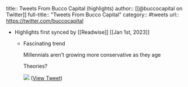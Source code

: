 title:: Tweets From Bucco Capital (highlights)
author:: [[@buccocapital on Twitter]]
full-title:: "Tweets From Bucco Capital"
category:: #tweets
url:: https://twitter.com/buccocapital

- Highlights first synced by [[Readwise]] [[Jan 1st, 2023]]
	- Fascinating trend
	  
	  Millennials aren't growing more conservative as they age
	  
	  Theories? 
	  
	  ![](https://pbs.twimg.com/media/FlOvRi8XEAEL7Co.jpg) ([View Tweet](https://twitter.com/buccocapital/status/1608822530714009600))